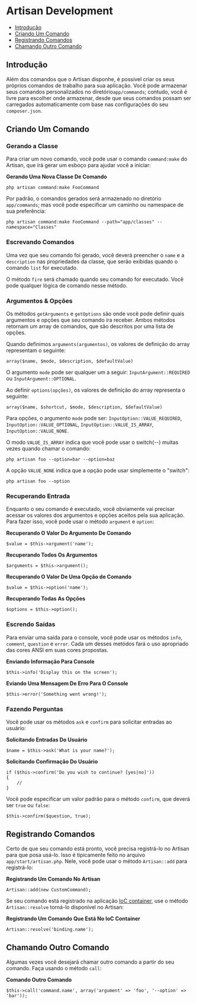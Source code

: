 # Artisan Development

- [Introdução](#introduction)
- [Criando Um Comando](#building-a-command)
- [Registrando Comandos](#registering-commands)
- [Chamando Outro Comando](#calling-other-commands)

<a name="introduction"></a>
## Introdução

Além dos comandos que o Artisan disponhe, é possível criar os seus próprios comandos de trabalho para sua aplicação. Você pode armazenar seus comandos personalizados no diretório`app/commands`; contudo, você é livre para escolher onde armazenar, desde que seus comandos possam ser carregados automaticamente com base nas configurações do seu `composer.json`.

<a name="building-a-command"></a>
## Criando Um Comando

### Gerando a Classe

Para criar um novo comando, você pode usar o comando `command:make` do Artisan, que irá gerar um esboço para ajudar você a iniciar:

**Gerando Uma Nova Classe De Comando**

	php artisan command:make FooCommand

Por padrão, o comandos gerados será armazenado no diretório `app/commands`; mas você pode especificar um caminho ou namespace de sua preferência:

	php artisan command:make FooCommand --path="app/classes" --namespace="Classes"

### Escrevando Comandos

Uma vez que seu comando foi gerado, você deverá preencher o `name` e a `description` nas propriedades da classe, que serão exibidas quando o comando `list` for executado.

O método `fire` será chamado quando seu comando for executado. Você pode qualquer lógica de comando nesse método.

### Argumentos & Opções

Os métodos `getArguments` e `getOptions` são onde você pode definir quais argumentos e opções que seu comando ira receber. Ambos métodos retornam um array de comandos, que são descritos por uma lista de opções.

Quando definimos `arguments(argumentos)`, os valores de definição do array representam o seguinte:

	array($name, $mode, $description, $defaultValue)

O argumento `mode` pode ser qualquer um a seguir: `InputArgument::REQUIRED` ou `InputArgument::OPTIONAL`.

Ao definir `options(opções)`, os valores de definição do array representa o seguinte:

	array($name, $shortcut, $mode, $description, $defaultValue)

Para opções, o argumento `mode` pode ser: `InputOption::VALUE_REQUIRED`, `InputOption::VALUE_OPTIONAL`, `InputOption::VALUE_IS_ARRAY`, `InputOption::VALUE_NONE`.

O modo `VALUE_IS_ARRAY` indica que você pode usar o switch(--) muitas vezes quando chamar o comando:

	php artisan foo --option=bar --option=baz

A opção `VALUE_NONE` indica que a opção pode usar simplemente o "switch":

	php artisan foo --option

### Recuperando Entrada

Enquanto o seu comando é executado, você obviamente vai precisar acessar os valores dos argumentos e opções aceitos pela sua aplicação. Para fazer isso, você pode usar o método `argument` e `option`:

**Recuperando O Valor Do Argumento De Comando**

	$value = $this->argument('name');

**Recuperando Todos Os Argumentos**

	$arguments = $this->argument();

**Recuperando O Valor De Uma Opção de Comando**

	$value = $this->option('name');

**Recuperando Todas As Opções**

	$options = $this->option();

### Escrendo Saídas

Para enviar uma saída para o console, você pode usar os métodos `info`, `comment`, `question` e `error`. Cada um desses metódos fará o uso apropriado das cores ANSI em suas cores propostas.

**Enviando Informação Para Console**

	$this->info('Display this on the screen');

**Eviando Uma Mensagem De Erro Para O Console**

	$this->error('Something went wrong!');

### Fazendo Perguntas

Você pode usar os métodos `ask` e `confirm` para solicitar entradas ao usuário:

**Solicitando Entradas Do Usuário**

	$name = $this->ask('What is your name?');

**Solicitando Confirmação Do Usuário**

	if ($this->confirm('Do you wish to continue? [yes|no]'))
	{
		//
	}

Você pode especificar um valor padrão para o método `confirm`, que deverá ser `true` ou `false`:

	$this->confirm($question, true);

<a name="registering-commands"></a>
## Registrando Comandos

Certo de que seu comando está pronto, você precisa registrá-lo no Artisan para que posa usá-lo. Isso é tipicamente feito no arquivo `app/start/artisan.php`. Nele, você pode usar o método `Artisan::add` para registrá-lo:

**Registrando Um Comando No Artisan**

	Artisan::add(new CustomCommand);

Se seu comando está registrado na aplicação [IoC container](/docs/ioc), use o método `Artisan::resolve` torná-lo disponível no Artisan:

**Registrando Um Comando Que Está No IoC Container**

	Artisan::resolve('binding.name');

<a name="calling-other-commands"></a>
## Chamando Outro Comando

Algumas vezes você desejará chamar outro comando a partir do seu comando. Faça usando o método `call`:

**Comando Outro Comando**

	$this->call('command.name', array('argument' => 'foo', '--option' => 'bar'));
